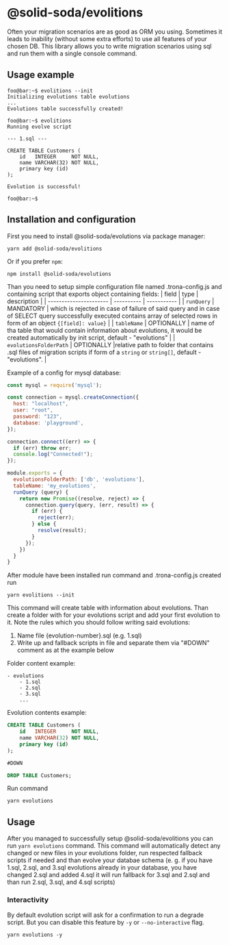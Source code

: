 # @solid-soda/evolitions

Often your migration scenarios are as good as ORM you using. Sometimes it leads to inability (without some extra efforts) to use all features of your chosen DB. This library allows you to write migration scenarios using sql and run them with a single console command.

## Usage example

```console
foo@bar:~$ evolitions --init
Initializing evolutions table evolutions
...
Evolutions table successfully created!

foo@bar:~$ evolitions
Running evolve script

--- 1.sql ---

CREATE TABLE Customers (
    id   INTEGER     NOT NULL,
    name VARCHAR(32) NOT NULL,
    primary key (id)
);

Evolution is successful!

foo@bar:~$
```

## Installation and configuration

First you need to install @solid-soda/evolutions via package manager:

```console
yarn add @solid-soda/evolitions
```

Or if you prefer `npm`:

```console
npm install @solid-soda/evolutions
```

Than you need to setup simple configuration file named .trona-config.js and containing script that
exports object containing fields:
| field                  | type       | description |
| ---------------------- | ---------- | ----------- |
| `runQuery`             | MANDATORY  | which is rejected in case of failure of said query and in case of SELECT query successfully executed contains array of selected rows in form of an object `{[field]: value}` |
| `tableName`            | OPTIONALLY | name of tha table that would contain information about evolutions, it would be created automatically by init script, default - "evolutions" |
| `evolutionsFolderPath` | OPTIONALLY |relative path to folder that contains .sql files of migration scripts if form of a `string` or `string[]`, default - "evolutions". |

Example of a config for mysql database:

```javascript
const mysql = require('mysql');

const connection = mysql.createConnection({
  host: "localhost",
  user: "root",
  password: "123",
  database: 'playground',
});

connection.connect((err) => {
  if (err) throw err;
  console.log("Connected!");
});

module.exports = {
  evolutionsFolderPath: ['db', 'evolutions'],
  tableName: 'my_evolutions',
  runQuery (query) {
    return new Promise((resolve, reject) => {
      connection.query(query, (err, result) => {
        if (err) {
          reject(err);
        } else {
          resolve(result);
        }
      });
    })
  }
}
```

After module have been installed run command and .trona-config.js created run

```console
yarn evolitions --init
```

This command will create table with information about evolutions.
Than create a folder with for your evolutions script and add your first evolution to it. Note the
rules which you should follow writing said evolutions:

1) Name file {evolution-number}.sql (e.g. 1.sql)
2) Write up and fallback scripts in file and separate them via "#DOWN" comment as at the
example below

Folder content example:
```
- evolutions
    - 1.sql
    - 2.sql
    - 3.sql
    ...
```

Evolution contents example:

```sql
CREATE TABLE Customers (
    id   INTEGER     NOT NULL,
    name VARCHAR(32) NOT NULL,
    primary key (id)
);

#DOWN

DROP TABLE Customers;
```

Run command 
```console
yarn evolutions
```

## Usage

After you managed to successfully setup @solid-soda/evolitions you can run `yarn evolutions` command.
This command will automatically detect any changed or new files in your evolutions folder, run
respected fallback scripts if needed and than evolve your databae schema (e. g. if you have 1.sql,
2.sql, and 3.sql evolutions already in your database, you have changed 2.sql and added 4.sql it will 
run fallback for 3.sql and 2.sql and than run 2.sql, 3.sql, and 4.sql scripts)

### Interactivity

By default evolution script will ask for a confirmation to run a degrade script.
But you can disable this feature by ```-y``` or ```--no-interactive``` flag.

```console
yarn evolutions -y
```
